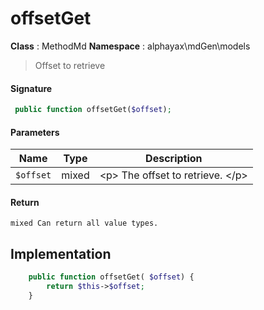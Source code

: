 
# offsetGet

**Class** : MethodMd
**Namespace**  : alphayax\mdGen\models


> Offset to retrieve


#### Signature

```php
 public function offsetGet($offset);
```

#### Parameters

| Name | Type | Description |
|---|---|---|
| `$offset` | mixed | &lt;p&gt; The offset to retrieve. &lt;/p&gt; |

#### Return

    mixed Can return all value types.

## Implementation

```php
    public function offsetGet( $offset) {
        return $this->$offset;
    }

```
